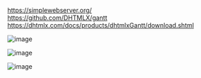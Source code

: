 https://simplewebserver.org/ </br>
https://github.com/DHTMLX/gantt </br>
https://dhtmlx.com/docs/products/dhtmlxGantt/download.shtml


![image](https://github.com/user-attachments/assets/86a02477-37f3-427b-b324-2bb11fa6f8fc)


![image](https://github.com/user-attachments/assets/a34a47f5-c529-4084-8047-59bb1b618365)


![image](https://github.com/user-attachments/assets/3554e5be-3a2d-424f-aacb-96f1367e7567)

